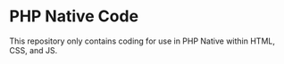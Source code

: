 # PHP Native Code
This repository only contains coding for use in PHP Native within HTML, CSS, and JS.
